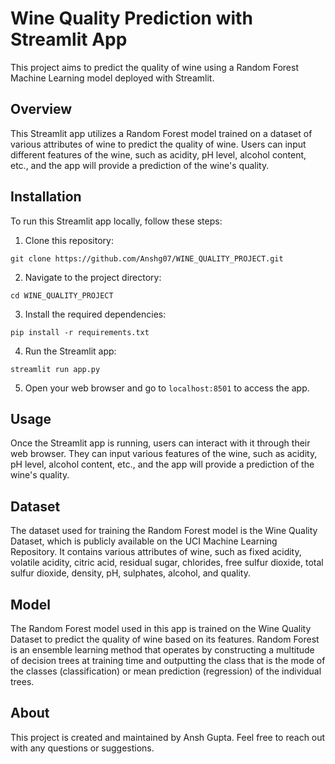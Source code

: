 # Wine Quality Prediction with Streamlit App

This project aims to predict the quality of wine using a Random Forest Machine Learning model deployed with Streamlit.

## Overview
This Streamlit app utilizes a Random Forest model trained on a dataset of various attributes of wine to predict the quality of wine. Users can input different features of the wine, such as acidity, pH level, alcohol content, etc., and the app will provide a prediction of the wine's quality.

## Installation
To run this Streamlit app locally, follow these steps:

1. Clone this repository:

```
git clone https://github.com/Anshg07/WINE_QUALITY_PROJECT.git
```

2. Navigate to the project directory:

```
cd WINE_QUALITY_PROJECT
```

3. Install the required dependencies:

```
pip install -r requirements.txt
```

4. Run the Streamlit app:

```
streamlit run app.py
```

5. Open your web browser and go to `localhost:8501` to access the app.

## Usage
Once the Streamlit app is running, users can interact with it through their web browser. They can input various features of the wine, such as acidity, pH level, alcohol content, etc., and the app will provide a prediction of the wine's quality.

## Dataset
The dataset used for training the Random Forest model is the Wine Quality Dataset, which is publicly available on the UCI Machine Learning Repository. It contains various attributes of wine, such as fixed acidity, volatile acidity, citric acid, residual sugar, chlorides, free sulfur dioxide, total sulfur dioxide, density, pH, sulphates, alcohol, and quality.

## Model
The Random Forest model used in this app is trained on the Wine Quality Dataset to predict the quality of wine based on its features. Random Forest is an ensemble learning method that operates by constructing a multitude of decision trees at training time and outputting the class that is the mode of the classes (classification) or mean prediction (regression) of the individual trees.

## About
This project is created and maintained by Ansh Gupta. Feel free to reach out with any questions or suggestions.
